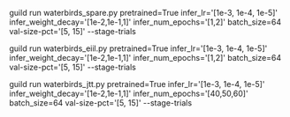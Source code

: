 guild run waterbirds_spare.py pretrained=True infer_lr='[1e-3, 1e-4, 1e-5]' infer_weight_decay='[1e-2,1e-1,1]' infer_num_epochs='[1,2]' batch_size=64 val-size-pct='[5, 15]' --stage-trials

guild run waterbirds_eiil.py pretrained=True infer_lr='[1e-3, 1e-4, 1e-5]' infer_weight_decay='[1e-2,1e-1,1]' infer_num_epochs='[1,2]' batch_size=64 val-size-pct='[5, 15]' --stage-trials

guild run waterbirds_jtt.py pretrained=True infer_lr='[1e-3, 1e-4, 1e-5]' infer_weight_decay='[1e-2,1e-1,1]' infer_num_epochs='[40,50,60]' batch_size=64 val-size-pct='[5, 15]' --stage-trials